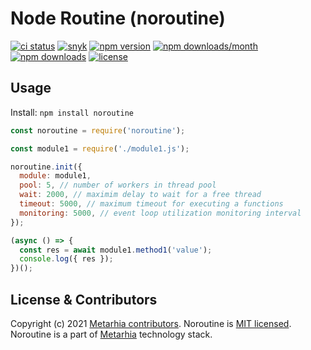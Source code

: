# Node Routine (noroutine)

[![ci status](https://github.com/metarhia/noroutine/workflows/Testing%20CI/badge.svg)](https://github.com/metarhia/noroutine/actions?query=workflow%3A%22Testing+CI%22+branch%3Amaster)
[![snyk](https://snyk.io/test/github/metarhia/noroutine/badge.svg)](https://snyk.io/test/github/metarhia/noroutine)
[![npm version](https://badge.fury.io/js/noroutine.svg)](https://badge.fury.io/js/noroutine)
[![npm downloads/month](https://img.shields.io/npm/dm/noroutine.svg)](https://www.npmjs.com/package/noroutine)
[![npm downloads](https://img.shields.io/npm/dt/noroutine.svg)](https://www.npmjs.com/package/noroutine)
[![license](https://img.shields.io/badge/license-MIT-blue.svg)](https://github.com/metarhia/noroutine/blob/master/LICENSE)

## Usage

Install: `npm install noroutine`

```js
const noroutine = require('noroutine');

const module1 = require('./module1.js');

noroutine.init({
  module: module1,
  pool: 5, // number of workers in thread pool
  wait: 2000, // maximim delay to wait for a free thread
  timeout: 5000, // maximum timeout for executing a functions
  monitoring: 5000, // event loop utilization monitoring interval
});

(async () => {
  const res = await module1.method1('value');
  console.log({ res });
})();
```

## License & Contributors

Copyright (c) 2021 [Metarhia contributors](https://github.com/metarhia/noroutine/graphs/contributors).
Noroutine is [MIT licensed](./LICENSE).\
Noroutine is a part of [Metarhia](https://github.com/metarhia) technology stack.
